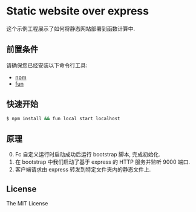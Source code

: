 # Static website over express

这个示例工程展示了如何将静态网站部署到函数计算中.

## 前置条件

请确保您已经安装以下命令行工具:

+ [npm](https://nodejs.org/)
+ [fun](https://github.com/alibaba/funcraft)

## 快速开始

```bash
$ npm install && fun local start localhost
```

## 原理

0. Fc 自定义运行时启动成功后运行 bootstrap 脚本, 完成初始化.
0. 在 bootstrap 中我们启动了基于 express 的 HTTP 服务并监听 9000 端口.
0. 客户端请求由 express 转发到特定文件夹内的静态文件上.

## License

The MIT License
